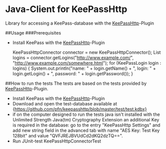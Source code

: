 # Java-Client for KeePassHttp
Library for accessing a KeePass-database with the [KeePassHttp](https://github.com/pfn/keepasshttp/)-Plugin

##Usage
###Prerequisites
* Install KeePass with the [KeePassHttp](https://github.com/pfn/keepasshttp/)-Plugin

	KeePassHttpConnector connector = new KeePassHttpConnector();
	List<KeePassLogin> logins = connector.getLogins("http://www.example.com/", "http://www.example.com/somewhere.html");
	for (KeePassLogin login : logins) {
		System.out.println("name: " + login.getName() + ", login: " + login.getLogin() + ", password: "
									+ login.getPassword());
	}
	
##How to run the tests
The tests are based on the tests provided by [KeePassHttp](https://github.com/pfn/keepasshttp/)-Plugin.

* Install KeePass with the [KeePassHttp](https://github.com/pfn/keepasshttp/)-Plugin
* Download and open the test-database available at {https://github.com/pfn/keepasshttp/blob/master/test/test.kdbx}
* if on the computer designed to run the tests java isn't installed with the Unlimited Strength Java(tm) Cryptography Extension 
  an additional Key is required in the database: go to the entry "KeePassHttp Settings" and add new string field in the advanced tab 
  with name "AES Key: Test Key 128bit" and value "QVFJREJBVUdCd2dKQ2dzTQ==". 
* Run JUnit-test KeePassHttpConnectorTest

